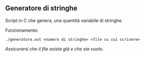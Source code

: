 ## Generatore di stringhe

Script in C che genera, una quantità variabile di stringhe.

Funzionamento:

    ./generatore.out <numero di stringhe> <file su cui scrivere>

*Assicurarsi che il file esista già e che sia vuoto.*